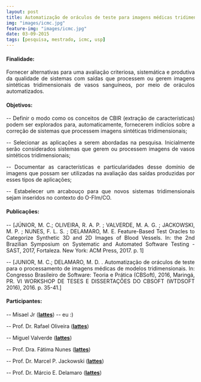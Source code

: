 ```yaml
---
layout: post
title: Automatização de oráculos de teste para imagens médicas tridimensionais -- (2015 -- 2017)
img: "images/icmc.jpg"
feature-img: "images/icmc.jpg"
date: 03-09-2015
tags: [pesquisa, mestrado, icmc, usp]
---
```


#### Finalidade: 
<p align="justify"> Fornecer alternativas para uma avaliação criteriosa, sistemática e produtiva da qualidade de sistemas com saídas que processem ou gerem imagens sintéticas tridimensionais de vasos sanguíneos, por meio de oráculos automatizados. </p>

#### Objetivos: 

  <p align="justify"> -- Definir o modo como os conceitos de CBIR (extração de características) podem ser explorados para, automaticamente, fornecerem indícios sobre a correção de sistemas que processem imagens sintéticas tridimensionais;</p>

  <p align="justify">  -- Selecionar as aplicações a serem abordadas na pesquisa. Inicialmente serão considerados sistemas que gerem ou processem imagens de vasos sintéticos tridimensionais;</p>
  
  <p align="justify"> -- Documentar as características e particularidades desse domínio de imagens que possam ser utilizadas na avaliação das saídas produzidas por esses tipos de aplicações;</p>

  <p align="justify"> -- Estabelecer um arcabouço para que novos sistemas tridimensionais sejam inseridos no contexto do O-FIm/CO.</p>

#### Publicações:

 <p align="justify">  -- [JÚNIOR, M. C.; OLIVEIRA, R. A. P. ; VALVERDE, M. A. G. ; JACKOWSKI, M. P. ; NUNES, F. L. S. ; DELAMARO, M. E. Feature-Based Test Oracles to Categorize Synthetic 3D and 2D Images of Blood Vessels. In: the 2nd Brazilian Symposium on Systematic and Automated Software Testing - SAST, 2017, Fortaleza. New York: ACM Press, 2017. p. 1]</p>

 <p align="justify">  -- [JUNIOR, M. C.; DELAMARO, M. D. . Automatização de oráculos de teste para o processamento de imagens médicas de modelos tridimensionais. In: Congresso Brasileiro de Software: Teoria e Prática (CBSoft), 2016, Maringá, PR. VI WORKSHOP DE TESES E DISSERTAÇÕES DO CBSOFT (WTDSOFT 2016), 2016. p. 35-41.]</p>


#### Participantes:

-- Misael Jr (<b><a href="http://lattes.cnpq.br/7927035309009307">lattes</a></b>) -- eu :)

-- Prof. Dr. Rafael Oliveira (<b><a href="http://lattes.cnpq.br/0793753941171478">lattes</a></b>)

-- Miguel Valverde (<b><a href="http://lattes.cnpq.br/3447755852902955">lattes</a></b>)

-- Prof. Dra. Fátima Nunes (<b><a href="http://lattes.cnpq.br/8626964624628522">lattes</a></b>)

-- Prof. Dr. Marcel P. Jackowski (<b><a href="http://lattes.cnpq.br/0926213060635986">lattes</a></b>)

-- Prof. Dr. Márcio E. Delamaro (<b><a href="http://lattes.cnpq.br/2844974351441051">lattes</a></b>)


